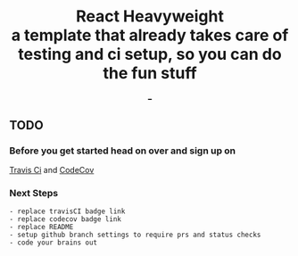 <h1 align="center"><div>React Heavyweight</div>
<div>a template that already takes care of testing and ci setup, so you can do the fun stuff</div>
<div><a href="https://codecov.io/gh/updown-development/blackjack-webapp">
       <img src="https://codecov.io/gh/updown-development/blackjack-webapp/branch/master/graph/badge.svg?token=7OUI5QXQD4" alt=""/>
     </a>
     <a href="https://travis-ci.com/updown-development/blackjack-webapp">
     <img src="https://travis-ci.com/updown-development/blackjack-webapp.svg?branch=master" alt=""/>
     </a>
</div>
</h1>

## TODO
### Before you get started head on over and sign up on
[Travis Ci](https://travis-ci.com) and
[CodeCov](https://coodecov.io) 
    
### Next Steps
    - replace travisCI badge link
    - replace codecov badge link
    - replace README
    - setup github branch settings to require prs and status checks
    - code your brains out